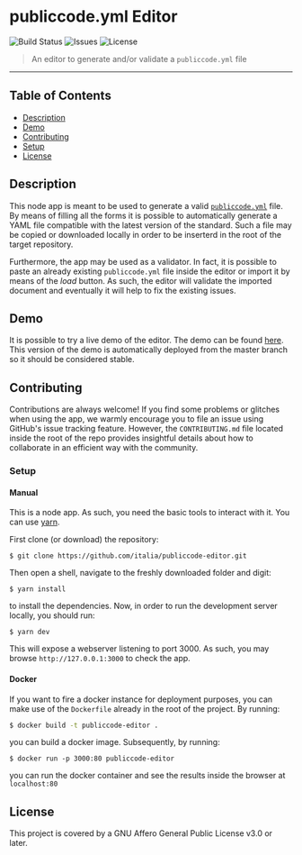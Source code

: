 # publiccode.yml Editor
![Build Status](https://img.shields.io/circleci/project/github/italia/publiccode-editor/master.svg) ![Issues](https://img.shields.io/github/issues/italia/publiccode-editor.svg) ![License](https://img.shields.io/github/license/italia/publiccode-editor.svg)

> An editor to generate and/or validate a `publiccode.yml` file 

---

## Table of Contents

- [Description](#description)
- [Demo](#demo)
- [Contributing](#contributing)
- [Setup](#setup)
- [License](#license)


## Description

This node app is meant to be used to generate a valid [`publiccode.yml`](https://github.com/italia/publiccode.yml) file. 
By means of filling all the forms it is possible to automatically generate 
a YAML file compatible with the latest version of the standard. 
Such a file may be copied or downloaded locally in order to be inserterd in the
root of the target repository. 

Furthermore, the app may be used as a validator. In fact, it is possible to
paste an already existing `publiccode.yml` file inside the editor or import it
by means of the *load* button. As such, the editor will validate the imported
document and eventually it will help to fix the existing issues. 

## Demo

It is possible to try a live demo of the editor. 
The demo can be found [here](https://publiccode-editor.developers.italia.it). 
This version of the demo is automatically deployed from the master branch so it
should be considered stable.


## Contributing 

Contributions are always welcome!
If you find some problems or glitches when using the app, we warmly encourage
you to file an issue using GitHub's issue tracking feature. 
However, the `CONTRIBUTING.md` file located inside the root of the repo provides insightful details about how to collaborate in an efficient way with the community. 




### Setup
#### Manual
This is a node app. As such, you need the basic tools to interact with it. 
You can use [yarn](https://yarnpkg.com/lang/en/). 

First clone (or download) the repository:
```shell
$ git clone https://github.com/italia/publiccode-editor.git
```

Then open a shell, navigate to the freshly downloaded folder and digit:
```shell
$ yarn install 
```
to install the dependencies.
Now, in order to run the development server locally, you should run:

```shell
$ yarn dev 
```
This will expose a webserver listening to port 3000. 
As such, you may browse `http://127.0.0.1:3000` to check the app. 

#### Docker
If you want to fire a docker instance for deployment purposes, you can make use of the `Dockerfile` already in the root of the project. 
By running:
```bash
$ docker build -t publiccode-editor .
```
you can build a docker image. Subsequently, by running:
```shell
$ docker run -p 3000:80 publiccode-editor
```
you can run the docker container and see the results inside the browser at `localhost:80`

## License
This project is covered by a GNU Affero General Public License v3.0 or later. 
